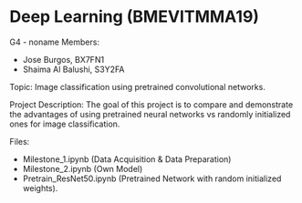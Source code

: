 # Deep Learning (BMEVITMMA19)
G4 - noname
Members: 
- Jose Burgos, BX7FN1
- Shaima Al Balushi, S3Y2FA

Topic: Image classification using pretrained convolutional networks.

Project Description: The goal of this project is to compare and demonstrate the advantages of using pretrained neural networks vs randomly initialized ones for image classification.

Files:
- Milestone_1.ipynb (Data Acquisition & Data Preparation)
- Milestone_2.ipynb (Own Model)
- Pretrain_ResNet50.ipynb (Pretrained Network with random initialized weights).
